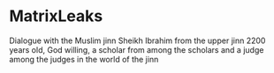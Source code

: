 # MatrixLeaks
Dialogue with the Muslim jinn Sheikh Ibrahim from the upper jinn 2200 years old, God willing, a scholar from among the scholars and a judge among the judges in the world of the jinn
